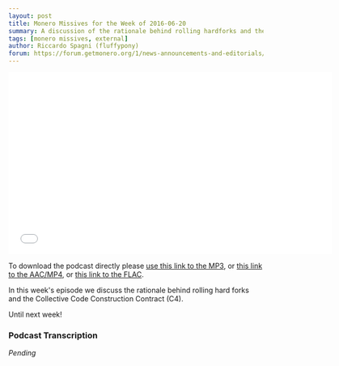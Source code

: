 ```yaml
---
layout: post
title: Monero Missives for the Week of 2016-06-20
summary: A discussion of the rationale behind rolling hardforks and the C4 code contract
tags: [monero missives, external]
author: Riccardo Spagni (fluffypony)
forum: https://forum.getmonero.org/1/news-announcements-and-editorials/2568/monday-monero-missives-33-june-20th-2016
---
```


<div class="text-center"><iframe style="border: none" src="//html5-player.libsyn.com/embed/episode/id/4447222/height/360/width/640/theme/legacy/autoplay/no/autonext/no/thumbnail/yes/preload/no/no_addthis/no/direction/backward/no-cache/true/" height="360" width="640" scrolling="no"  allowfullscreen webkitallowfullscreen mozallowfullscreen oallowfullscreen msallowfullscreen></iframe></div>

To download the podcast directly please [use this link to the MP3](http://traffic.libsyn.com/monero/Monero_Missives_Podcast_for_the_week_of_2016-06-20.mp3), or [this link to the AAC/MP4](http://traffic.libsyn.com/monero/Monero_Missives_Podcast_for_the_week_of_2016-06-20.mp4), or [this link to the FLAC](http://traffic.libsyn.com/monero/Monero_Missives_Podcast_for_the_week_of_2016-06-20.flac).

In this week's episode we discuss the rationale behind rolling hard forks and the Collective Code Construction Contract (C4). 

Until next week!

### Podcast Transcription

*Pending*
